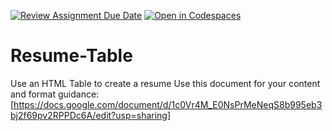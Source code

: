 [![Review Assignment Due Date](https://classroom.github.com/assets/deadline-readme-button-22041afd0340ce965d47ae6ef1cefeee28c7c493a6346c4f15d667ab976d596c.svg)](https://classroom.github.com/a/kCQhdb6N)
[![Open in Codespaces](https://classroom.github.com/assets/launch-codespace-2972f46106e565e64193e422d61a12cf1da4916b45550586e14ef0a7c637dd04.svg)](https://classroom.github.com/open-in-codespaces?assignment_repo_id=16352976)
# Resume-Table
Use an HTML Table to create a resume
Use this document for your content and format guidance:
[https://docs.google.com/document/d/1c0Vr4M_E0NsPrMeNeqS8b995eb3bj2f69pv2RPPDc6A/edit?usp=sharing]
